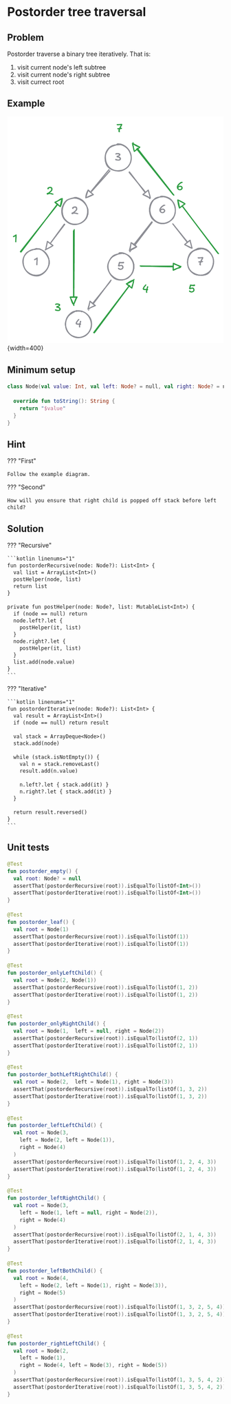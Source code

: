# Postorder tree traversal

<style>
.md-logo img {
  content: url('/data-structures/stack/stack.svg');
}

:root [data-md-color-scheme=slate] .md-logo img  {
  content: url('/data-structures/stack/stack.svg');
}
</style>

## Problem

Postorder traverse a binary tree iteratively. That is:

1. visit current node's left subtree
2. visit current node's right subtree
3. visit currect root

## Example

![](/data-structures/stack/problems/postorder-example.png){width=400}

## Minimum setup

```kotlin linenums="1"
class Node(val value: Int, val left: Node? = null, val right: Node? = null) {

  override fun toString(): String {
    return "$value"
  }
}
```

## Hint

??? "First"

    Follow the example diagram.

??? "Second"

    How will you ensure that right child is popped off stack before left child?

## Solution

??? "Recursive"

    ```kotlin linenums="1"
    fun postorderRecursive(node: Node?): List<Int> {
      val list = ArrayList<Int>()
      postHelper(node, list)
      return list
    }

    private fun postHelper(node: Node?, list: MutableList<Int>) {
      if (node == null) return
      node.left?.let {
        postHelper(it, list)
      }
      node.right?.let {
        postHelper(it, list)
      }
      list.add(node.value)
    }
    ```

??? "Iterative"

    ```kotlin linenums="1"
    fun postorderIterative(node: Node?): List<Int> {
      val result = ArrayList<Int>()
      if (node == null) return result

      val stack = ArrayDeque<Node>()
      stack.add(node)

      while (stack.isNotEmpty()) {
        val n = stack.removeLast()
        result.add(n.value)

        n.left?.let { stack.add(it) }
        n.right?.let { stack.add(it) }
      }

      return result.reversed()
    }
    ```

## Unit tests

```kotlin linenums="1"
@Test
fun postorder_empty() {
  val root: Node? = null
  assertThat(postorderRecursive(root)).isEqualTo(listOf<Int>())
  assertThat(postorderIterative(root)).isEqualTo(listOf<Int>())
}

@Test
fun postorder_leaf() {
  val root = Node(1)
  assertThat(postorderRecursive(root)).isEqualTo(listOf(1))
  assertThat(postorderIterative(root)).isEqualTo(listOf(1))
}

@Test
fun postorder_onlyLeftChild() {
  val root = Node(2, Node(1))
  assertThat(postorderRecursive(root)).isEqualTo(listOf(1, 2))
  assertThat(postorderIterative(root)).isEqualTo(listOf(1, 2))
}

@Test
fun postorder_onlyRightChild() {
  val root = Node(1,  left = null, right = Node(2))
  assertThat(postorderRecursive(root)).isEqualTo(listOf(2, 1))
  assertThat(postorderIterative(root)).isEqualTo(listOf(2, 1))
}

@Test
fun postorder_bothLeftRightChild() {
  val root = Node(2,  left = Node(1), right = Node(3))
  assertThat(postorderRecursive(root)).isEqualTo(listOf(1, 3, 2))
  assertThat(postorderIterative(root)).isEqualTo(listOf(1, 3, 2))
}

@Test
fun postorder_leftLeftChild() {
  val root = Node(3,
    left = Node(2, left = Node(1)),
    right = Node(4)
  )
  assertThat(postorderRecursive(root)).isEqualTo(listOf(1, 2, 4, 3))
  assertThat(postorderIterative(root)).isEqualTo(listOf(1, 2, 4, 3))
}

@Test
fun postorder_leftRightChild() {
  val root = Node(3,
    left = Node(1, left = null, right = Node(2)),
    right = Node(4)
  )
  assertThat(postorderRecursive(root)).isEqualTo(listOf(2, 1, 4, 3))
  assertThat(postorderIterative(root)).isEqualTo(listOf(2, 1, 4, 3))
}

@Test
fun postorder_leftBothChild() {
  val root = Node(4,
    left = Node(2, left = Node(1), right = Node(3)),
    right = Node(5)
  )
  assertThat(postorderRecursive(root)).isEqualTo(listOf(1, 3, 2, 5, 4))
  assertThat(postorderIterative(root)).isEqualTo(listOf(1, 3, 2, 5, 4))
}

@Test
fun postorder_rightLeftChild() {
  val root = Node(2,
    left = Node(1),
    right = Node(4, left = Node(3), right = Node(5))
  )
  assertThat(postorderRecursive(root)).isEqualTo(listOf(1, 3, 5, 4, 2))
  assertThat(postorderIterative(root)).isEqualTo(listOf(1, 3, 5, 4, 2))
}
```
